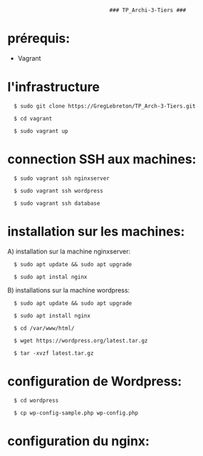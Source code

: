                                     ### TP_Archi-3-Tiers ###
 
 
 
# prérequis:

  - Vagrant
                                          
# l'infrastructure

      $ sudo git clone https://GregLebreton/TP_Arch-3-Tiers.git

      $ cd vagrant 

      $ sudo vagrant up
    
# connection SSH aux machines:

      $ sudo vagrant ssh nginxserver

      $ sudo vagrant ssh wordpress

      $ sudo vagrant ssh database
      
# installation sur les machines:
      
  A) installation sur la machine nginxserver:

      $ sudo apt update && sudo apt upgrade
      
      $ sudo apt instal nginx
      
  B) installations sur la machine wordpress:

      $ sudo apt update && sudo apt upgrade
      
      $ sudo apt install nginx
      
      $ cd /var/www/html/

      $ wget https://wordpress.org/latest.tar.gz

      $ tar -xvzf latest.tar.gz
      
 # configuration de Wordpress:
 
      $ cd wordpress

      $ cp wp-config-sample.php wp-config.php
      
 # configuration du nginx:
    
